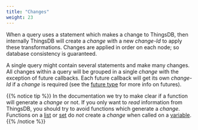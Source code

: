 ```yaml
---
title: "Changes"
weight: 23
---
```


When a query uses a statement which makes a change to ThingsDB, then internally ThingsDB will create a *change* with a new *change-Id* to apply these transformations.
Changes are applied in order on each node; so database consistency is guaranteed.

A single query might contain several statements and make many changes. All changes within a query will be grouped in a single *change* with the exception of future callbacks. Each future callback will get its own *change-Id* if a *change* is required (see the [future type](../../data-types/future) for more info on futures).

{{% notice tip %}}
In the documentation we try to make clear if a function will generate a *change* or not. If you only want to *read* information from ThingsDB,
you should try to avoid functions which generate a *change*. Functions on a [list](../../data-types/list) or [set](../../data-types/set)
do *not* create a *change* when called on a [variable](../variable).
{{% /notice %}}

